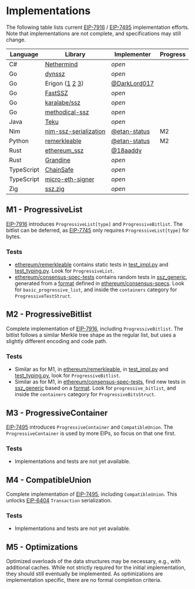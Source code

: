 # Implementations

The following table lists current [EIP-7916](https://eips.ethereum.org/EIPS/eip-7916) / [EIP-7495](https://eips.ethereum.org/EIPS/eip-7495) implementation efforts. Note that implementations are not complete, and specifications may still change.

| Language | Library | Implementer | Progress |
| - | - | - | - |
| C# | [Nethermind](https://github.com/NethermindEth/nethermind/tree/master/src/Nethermind/Nethermind.Serialization.Ssz) | _open_ | |
| Go | [dynssz](https://github.com/pk910/dynamic-ssz) | _open_ | |
| Go | Erigon ([1](https://github.com/ledgerwatch/erigon/tree/main/erigon-lib/types/ssz) [2](https://github.com/ledgerwatch/erigon/tree/main/cl/cltypes/solid) [3](https://github.com/ledgerwatch/erigon/tree/main/cl/merkle_tree)) | [@DarkLord017](https://github.com/DarkLord017) | |
| Go | [FastSSZ](https://github.com/prysmaticlabs/fastssz) | _open_ | |
| Go | [karalabe/ssz](https://github.com/karalabe/ssz) | _open_ | |
| Go | [methodical-ssz](https://github.com/OffchainLabs/methodical-ssz) | _open_ | |
| Java | [Teku](https://github.com/Consensys/teku/tree/master/infrastructure/ssz) | _open_ | |
| Nim | [nim-ssz-serialization](https://github.com/status-im/nim-ssz-serialization) | [@etan-status](https://github.com/etan-status) | M2 |
| Python | [remerkleable](https://github.com/ethereum/remerkleable) | [@etan-status](https://github.com/etan-status) | M2 |
| Rust | [ethereum_ssz](https://github.com/sigp/ethereum_ssz) | [@18aaddy](https://github.com/18aaddy) | |
| Rust | [Grandine](https://github.com/grandinetech/grandine/tree/develop/ssz) | _open_ | |
| TypeScript | [ChainSafe](https://github.com/ChainSafe/ssz) | _open_ | |
| TypeScript | [micro-eth-signer](https://github.com/paulmillr/micro-eth-signer) | _open_ | |
| Zig | [ssz.zig](https://github.com/gballet/ssz.zig) | _open_ | |

## M1 - ProgressiveList

[EIP-7916](https://eips.ethereum.org/EIPS/eip-7916) introduces `ProgressiveList[type]` and `ProgressiveBitlist`. The bitlist can be deferred, as [EIP-7745](https://eips.ethereum.org/EIPS/eip-7745) only requires `ProgressiveList[type]` for bytes.

### Tests

- [ethereum/remerkleable](https://github.com/ethereum/remerkleable) contains static tests in [test_impl.py](https://github.com/ethereum/remerkleable/blob/master/remerkleable/test_impl.py) and [test_typing.py](https://github.com/ethereum/remerkleable/blob/master/remerkleable/test_typing.py). Look for `ProgressiveList`.
- [ethereum/consensus-spec-tests](https://github.com/ethereum/consensus-spec-tests) contains random tests in [ssz_generic](https://github.com/ethereum/consensus-spec-tests/tree/master/tests/general/phase0/ssz_generic), generated from a [format](https://github.com/ethereum/consensus-specs/blob/master/tests/formats/ssz_generic/README.md) defined in [ethereum/consensus-specs](https://github.com/ethereum/consensus-specs). Look for `basic_progressive_list`, and inside the `containers` category for `ProgressiveTestStruct`.

## M2 - ProgressiveBitlist

Complete implementation of [EIP-7916](https://eips.ethereum.org/EIPS/eip-7916), including `ProgressiveBitlist`. The bitlist follows a similar Merkle tree shape as the regular list, but uses a slightly different encoding and code path.

### Tests

- Similar as for M1, in [ethereum/remerkleable](https://github.com/ethereum/remerkleable), in [test_impl.py](https://github.com/ethereum/remerkleable/blob/master/remerkleable/test_impl.py) and [test_typing.py](https://github.com/ethereum/remerkleable/blob/master/remerkleable/test_typing.py), look for `ProgressiveBitlist`.
- Similar as for M1, in [ethereum/consensus-spec-tests](https://github.com/ethereum/consensus-spec-tests), find new tests in [ssz_generic](https://github.com/ethereum/consensus-spec-tests/tree/master/tests/general/phase0/ssz_generic) based on a [format](https://github.com/ethereum/consensus-specs/blob/master/tests/formats/ssz_generic/README.md). Look for `progressive_bitlist`, and inside the `containers` category for `ProgressiveBitsStruct`.

## M3 - ProgressiveContainer

[EIP-7495](https://eips.ethereum.org/EIPS/eip-7495) introduces `ProgressiveContainer` and `CompatibleUnion`. The `ProgressiveContainer` is used by more EIPs, so focus on that one first.

### Tests

- Implementations and tests are not yet available.

## M4 - CompatibleUnion

Complete implementation of [EIP-7495](https://eips.ethereum.org/EIPS/eip-7495), including `CompatibleUnion`. This unlocks [EIP-6404](https://eips.ethereum.org/EIPS/eip-6404) `Transaction` serialization.

### Tests

- Implementations and tests are not yet available.

## M5 - Optimizations

Optimized overloads of the data structures may be necessary, e.g., with additional caches. While not strictly required for the initial implementation, they should still eventually be implemented. As optimizations are implementation specific, there are no formal completion criteria.
